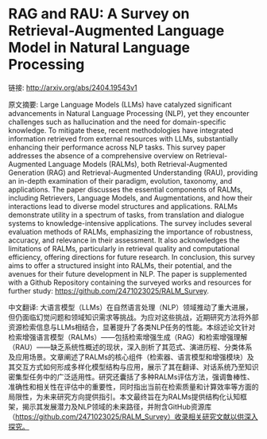 # RAG and RAU: A Survey on Retrieval-Augmented Language Model in Natural Language Processing

链接: http://arxiv.org/abs/2404.19543v1

原文摘要:
Large Language Models (LLMs) have catalyzed significant advancements in
Natural Language Processing (NLP), yet they encounter challenges such as
hallucination and the need for domain-specific knowledge. To mitigate these,
recent methodologies have integrated information retrieved from external
resources with LLMs, substantially enhancing their performance across NLP
tasks. This survey paper addresses the absence of a comprehensive overview on
Retrieval-Augmented Language Models (RALMs), both Retrieval-Augmented
Generation (RAG) and Retrieval-Augmented Understanding (RAU), providing an
in-depth examination of their paradigm, evolution, taxonomy, and applications.
The paper discusses the essential components of RALMs, including Retrievers,
Language Models, and Augmentations, and how their interactions lead to diverse
model structures and applications. RALMs demonstrate utility in a spectrum of
tasks, from translation and dialogue systems to knowledge-intensive
applications. The survey includes several evaluation methods of RALMs,
emphasizing the importance of robustness, accuracy, and relevance in their
assessment. It also acknowledges the limitations of RALMs, particularly in
retrieval quality and computational efficiency, offering directions for future
research. In conclusion, this survey aims to offer a structured insight into
RALMs, their potential, and the avenues for their future development in NLP.
The paper is supplemented with a Github Repository containing the surveyed
works and resources for further study:
https://github.com/2471023025/RALM_Survey.

中文翻译:
大语言模型（LLMs）在自然语言处理（NLP）领域推动了重大进展，但仍面临幻觉问题和领域知识需求等挑战。为应对这些挑战，近期研究方法将外部资源检索信息与LLMs相结合，显著提升了各类NLP任务的性能。本综述论文针对检索增强语言模型（RALMs）——包括检索增强生成（RAG）和检索增强理解（RAU）——缺乏系统性概述的现状，深入剖析了其范式、演进历程、分类体系及应用场景。文章阐述了RALMs的核心组件（检索器、语言模型和增强模块）及其交互方式如何形成多样化模型结构与应用，展示了其在翻译、对话系统乃至知识密集型任务中的广泛适用性。研究还囊括了多种RALMs评估方法，强调鲁棒性、准确性和相关性在评估中的重要性，同时指出当前在检索质量和计算效率等方面的局限性，为未来研究方向提供指引。本文最终旨在为RALMs提供结构化认知框架，揭示其发展潜力及NLP领域的未来路径，并附含GitHub资源库（https://github.com/2471023025/RALM_Survey）收录相关研究文献以供深入探究。
